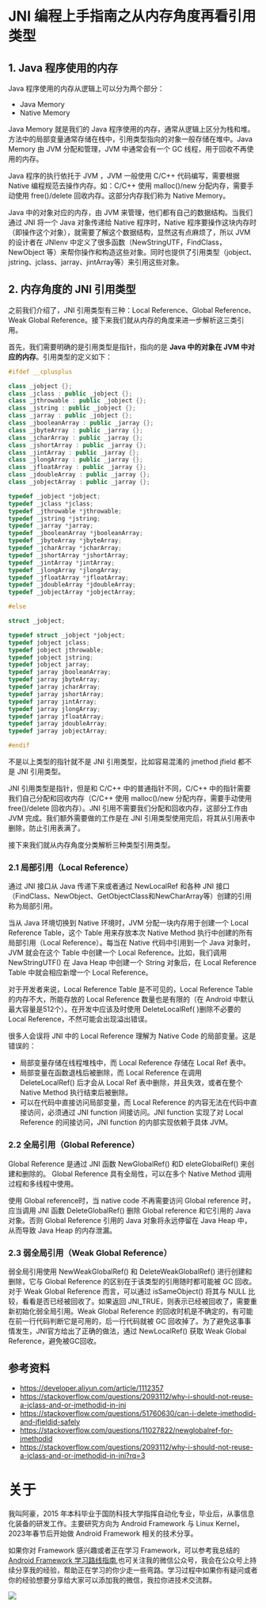 # JNI 编程上手指南之从内存角度再看引用类型

## 1. Java 程序使用的内存

Java 程序使用的内存从逻辑上可以分为两个部分：

* Java Memory
* Native Memory

Java Memory 就是我们的 Java 程序使用的内存，通常从逻辑上区分为栈和堆。方法中的局部变量通常存储在栈中，引用类型指向的对象一般存储在堆中。Java Memory 由 JVM 分配和管理，JVM 中通常会有一个 GC 线程，用于回收不再使用的内存。

Java 程序的执行依托于 JVM ，JVM 一般使用 C/C++ 代码编写，需要根据 Native 编程规范去操作内存。如：C/C++ 使用 malloc()/new 分配内存，需要手动使用 free()/delete 回收内存。这部分内存我们称为 Native Memory。


Java 中的对象对应的内存，由 JVM 来管理，他们都有自己的数据结构。当我们通过 JNI 将一个 Java 对象传递给 Native 程序时，Native 程序要操作这块内存时（即操作这个对象），就需要了解这个数据结构，显然这有点麻烦了，所以 JVM 的设计者在 JNIenv 中定义了很多函数（NewStringUTF，FindClass，NewObject 等）来帮你操作和构造这些对象。同时也提供了引用类型（jobject、jstring、jclass、jarray、jintArray等）来引用这些对象。


## 2. 内存角度的 JNI 引用类型

之前我们介绍了，JNI 引用类型有三种：Local Reference、Global Reference、Weak Global Reference。接下来我们就从内存的角度来进一步解析这三类引用。

首先，我们需要明确的是引用类型是指针，指向的是 **Java 中的对象在 JVM 中对应的内存**。引用类型的定义如下：

```cpp
#ifdef __cplusplus

class _jobject {};
class _jclass : public _jobject {};
class _jthrowable : public _jobject {};
class _jstring : public _jobject {};
class _jarray : public _jobject {};
class _jbooleanArray : public _jarray {};
class _jbyteArray : public _jarray {};
class _jcharArray : public _jarray {};
class _jshortArray : public _jarray {};
class _jintArray : public _jarray {};
class _jlongArray : public _jarray {};
class _jfloatArray : public _jarray {};
class _jdoubleArray : public _jarray {};
class _jobjectArray : public _jarray {};

typedef _jobject *jobject;
typedef _jclass *jclass;
typedef _jthrowable *jthrowable;
typedef _jstring *jstring;
typedef _jarray *jarray;
typedef _jbooleanArray *jbooleanArray;
typedef _jbyteArray *jbyteArray;
typedef _jcharArray *jcharArray;
typedef _jshortArray *jshortArray;
typedef _jintArray *jintArray;
typedef _jlongArray *jlongArray;
typedef _jfloatArray *jfloatArray;
typedef _jdoubleArray *jdoubleArray;
typedef _jobjectArray *jobjectArray;

#else

struct _jobject;

typedef struct _jobject *jobject;
typedef jobject jclass;
typedef jobject jthrowable;
typedef jobject jstring;
typedef jobject jarray;
typedef jarray jbooleanArray;
typedef jarray jbyteArray;
typedef jarray jcharArray;
typedef jarray jshortArray;
typedef jarray jintArray;
typedef jarray jlongArray;
typedef jarray jfloatArray;
typedef jarray jdoubleArray;
typedef jarray jobjectArray;

#endif
```

不是以上类型的指针就不是 JNI 引用类型，比如容易混淆的 jmethod jfield 都不是 JNI 引用类型。

JNI 引用类型是指针，但是和 C/C++ 中的普通指针不同，C/C++ 中的指针需要我们自己分配和回收内存（C/C++ 使用 malloc()/new 分配内存，需要手动使用 free()/delete 回收内存）。JNI 引用不需要我们分配和回收内存，这部分工作由 JVM 完成。我们额外需要做的工作是在 JNI 引用类型使用完后，将其从引用表中删除，防止引用表满了。

接下来我们就从内存角度分类解析三种类型引用类型。

### 2.1 局部引用（Local Reference）

通过 JNI 接口从 Java 传递下来或者通过 NewLocalRef 和各种 JNI 接口（FindClass、NewObject、GetObjectClass和NewCharArray等）创建的引用称为局部引用。

当从 Java 环境切换到 Native 环境时，JVM 分配一块内存用于创建一个 Local Reference Table，这个 Table 用来存放本次 Native Method 执行中创建的所有局部引用（Local Reference）。每当在 Native 代码中引用到一个 Java 对象时，JVM 就会在这个 Table 中创建一个 Local Reference。比如，我们调用 NewStringUTF() 在 Java Heap 中创建一个 String 对象后，在 Local Reference Table 中就会相应新增一个 Local Reference。

对于开发者来说，Local Reference Table 是不可见的，Local Reference Table 的内存不大，所能存放的 Local Reference 数量也是有限的（在 Android 中默认最大容量是512个）。在开发中应该及时使用 DeleteLocalRef( )删除不必要的 Local Reference，不然可能会出现溢出错误。

很多人会误将 JNI 中的 Local Reference 理解为 Native Code 的局部变量。这是错误的：

* 局部变量存储在线程堆栈中，而 Local Reference 存储在 Local Ref 表中。
* 局部变量在函数退栈后被删除，而 Local Reference 在调用 DeleteLocalRef() 后才会从 Local Ref 表中删除，并且失效，或者在整个 Native Method 执行结束后被删除。
* 可以在代码中直接访问局部变量，而 Local Reference 的内容无法在代码中直接访问，必须通过 JNI function 间接访问。JNI function 实现了对 Local Reference 的间接访问，JNI function 的内部实现依赖于具体 JVM。


### 2.2 全局引用（Global Reference）

Global Reference 是通过 JNI 函数 NewGlobalRef() 和D eleteGlobalRef() 来创建和删除的。 Global Reference 具有全局性，可以在多个 Native Method 调用过程和多线程中使用。

使用 Global reference时，当 native code 不再需要访问 Global reference 时，应当调用 JNI 函数 DeleteGlobalRef() 删除 Global reference 和它引用的 Java 对象。否则 Global Reference 引用的 Java 对象将永远停留在 Java Heap 中，从而导致 Java Heap 的内存泄漏。

### 2.3 弱全局引用（Weak Global Reference）

弱全局引用使用 NewWeakGlobalRef() 和 DeleteWeakGlobalRef() 进行创建和删除，它与 Global Reference 的区别在于该类型的引用随时都可能被 GC 回收。对于 Weak Global Reference 而言，可以通过 isSameObject() 将其与 NULL 比较，看看是否已经被回收了。如果返回 JNI_TRUE，则表示已经被回收了，需要重新初始化弱全局引用。Weak Global Reference 的回收时机是不确定的，有可能在前一行代码判断它是可用的，后一行代码就被 GC 回收掉了。为了避免这事事情发生，JNI官方给出了正确的做法，通过 NewLocalRef() 获取 Weak Global Reference，避免被GC回收。


## 参考资料

* https://developer.aliyun.com/article/1112357
* https://stackoverflow.com/questions/2093112/why-i-should-not-reuse-a-jclass-and-or-jmethodid-in-jni
* https://stackoverflow.com/questions/51760630/can-i-delete-jmethodid-and-jfieldid-safely
* https://stackoverflow.com/questions/11027822/newglobalref-for-jmethodid
* https://stackoverflow.com/questions/2093112/why-i-should-not-reuse-a-jclass-and-or-jmethodid-in-jni?rq=3

# 关于

我叫阿豪，2015 年本科毕业于国防科技大学指挥自动化专业，毕业后，从事信息化装备的研发工作。主要研究方向为 Android Framework 与 Linux Kernel，2023年春节后开始做 Android Framework 相关的技术分享。

如果你对 Framework 感兴趣或者正在学习 Framework，可以参考我总结的[Android Framework 学习路线指南](https://github.com/yuandaimaahao/AndroidFrameworkTutorial),也可关注我的微信公众号，我会在公众号上持续分享我的经验，帮助正在学习的你少走一些弯路。学习过程中如果你有疑问或者你的经验想要分享给大家可以添加我的微信，我拉你进技术交流群。

![](https://gitee.com/stingerzou/pic-bed/raw/master/img/4e7348e352774883ecb19ab021d6cee.jpg)